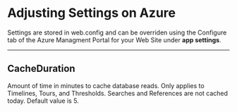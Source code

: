 # Adjusting Settings on Azure #

Settings are stored in web.config and can be overriden using the Configure tab of the Azure Managment Portal for your Web Site under **app settings**.

----------

## CacheDuration ##

Amount of time in minutes to cache database reads.  Only applies to Timelines, Tours, and Thresholds.  Searches and References are not cached today.  Default value is 5.